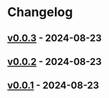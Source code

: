 # Changelog

## [v0.0.3](https://github.com/fujiwara/tncl/compare/v0.0.2...v0.0.3) - 2024-08-23

## [v0.0.2](https://github.com/fujiwara/tncl/compare/v0.0.1...v0.0.2) - 2024-08-23

## [v0.0.1](https://github.com/fujiwara/tncl/commits/v0.0.1) - 2024-08-23
